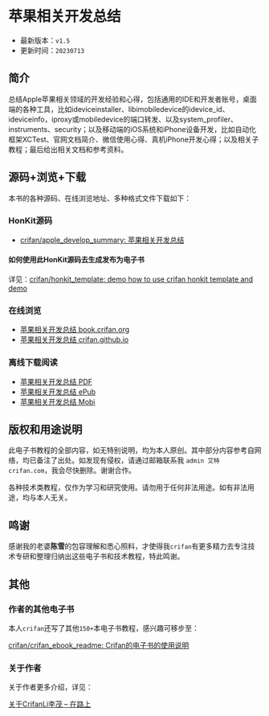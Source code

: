 # 苹果相关开发总结

* 最新版本：`v1.5`
* 更新时间：`20230713`

## 简介

总结Apple苹果相关领域的开发经验和心得，包括通用的IDE和开发者账号，桌面端的各种工具，比如ideviceinstaller、libimobiledevice的idevice_id、ideviceinfo，iproxy或mobiledevice的端口转发、以及system_profiler、instruments、security；以及移动端的iOS系统和iPhone设备开发，比如自动化框架XCTest、官网文档简介、微信使用心得、真机iPhone开发心得；以及相关子教程；最后给出相关文档和参考资料。

## 源码+浏览+下载

本书的各种源码、在线浏览地址、多种格式文件下载如下：

### HonKit源码

* [crifan/apple_develop_summary: 苹果相关开发总结](https://github.com/crifan/apple_develop_summary)

#### 如何使用此HonKit源码去生成发布为电子书

详见：[crifan/honkit_template: demo how to use crifan honkit template and demo](https://github.com/crifan/honkit_template)

### 在线浏览

* [苹果相关开发总结 book.crifan.org](https://book.crifan.org/books/apple_develop_summary/website/)
* [苹果相关开发总结 crifan.github.io](https://crifan.github.io/apple_develop_summary/website/)

### 离线下载阅读

* [苹果相关开发总结 PDF](https://book.crifan.org/books/apple_develop_summary/pdf/apple_develop_summary.pdf)
* [苹果相关开发总结 ePub](https://book.crifan.org/books/apple_develop_summary/epub/apple_develop_summary.epub)
* [苹果相关开发总结 Mobi](https://book.crifan.org/books/apple_develop_summary/mobi/apple_develop_summary.mobi)

## 版权和用途说明

此电子书教程的全部内容，如无特别说明，均为本人原创。其中部分内容参考自网络，均已备注了出处。如发现有侵权，请通过邮箱联系我 `admin 艾特 crifan.com`，我会尽快删除。谢谢合作。

各种技术类教程，仅作为学习和研究使用。请勿用于任何非法用途。如有非法用途，均与本人无关。

## 鸣谢

感谢我的老婆**陈雪**的包容理解和悉心照料，才使得我`crifan`有更多精力去专注技术专研和整理归纳出这些电子书和技术教程，特此鸣谢。

## 其他

### 作者的其他电子书

本人`crifan`还写了其他`150+`本电子书教程，感兴趣可移步至：

[crifan/crifan_ebook_readme: Crifan的电子书的使用说明](https://github.com/crifan/crifan_ebook_readme)

### 关于作者

关于作者更多介绍，详见：

[关于CrifanLi李茂 – 在路上](https://www.crifan.org/about/)
